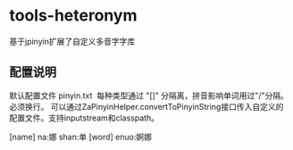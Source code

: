 # tools-heteronym
基于jpinyin扩展了自定义多音字字库

## 配置说明
默认配置文件 pinyin.txt  每种类型通过 "[]" 分隔离，拼音影响单词用过"/"分隔。必须换行。
可以通过ZaPinyinHelper.convertToPinyinString接口传入自定义的配置文件。支持inputstream和classpath。

  [name]
  na:娜
  shan:单
  [word]
  enuo:婀娜
  
